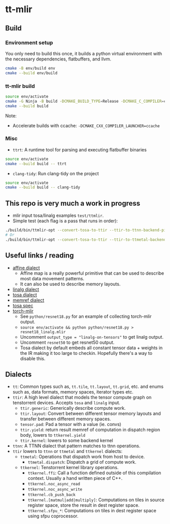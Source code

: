 # tt-mlir

## Build

### Environment setup

You only need to build this once, it builds a python virtual environment with the necessary dependencies, flatbuffers, and llvm.

```bash
cmake -B env/build env
cmake --build env/build
```

### tt-mlir build

```bash
source env/activate
cmake -G Ninja -B build -DCMAKE_BUILD_TYPE=Release -DCMAKE_C_COMPILER=clang -DCMAKE_CXX_COMPILER=clang++
cmake --build build
```

Note:
- Accelerate builds with ccache: `-DCMAKE_CXX_COMPILER_LAUNCHER=ccache`

### Misc

- `ttrt`: A runtime tool for parsing and executing flatbuffer binaries
```bash
source env/activate
cmake --build build -- ttrt
```
- `clang-tidy`: Run clang-tidy on the project
```bash
source env/activate
cmake --build build -- clang-tidy
```

## This repo is very much a work in progress

- mlir input tosa/linalg examples `test/ttmlir`.
- Simple test (each flag is a pass that runs in order):
```bash
./build/bin/ttmlir-opt --convert-tosa-to-ttir --ttir-to-ttnn-backend-pipeline test/ttmlir/simple_eltwise_tosa.mlir
# Or
./build/bin/ttmlir-opt --convert-tosa-to-ttir --ttir-to-ttmetal-backend-pipeline test/ttmlir/simple_eltwise_tosa.mlir
```

## Useful links / reading

- [affine dialect](https://mlir.llvm.org/docs/Dialects/Affine/)
  - Affine map is a really powerful primitive that can be used to describe most data movement patterns.
  - It can also be used to describe memory layouts.
- [linalg dialect](https://mlir.llvm.org/docs/Dialects/Linalg/)
- [tosa dialect](https://mlir.llvm.org/docs/Dialects/TOSA/)
- [memref dialect](https://mlir.llvm.org/docs/Dialects/MemRef/)
- [tosa spec](https://www.mlplatform.org/tosa/tosa_spec.html)
- [torch-mlir](https://github.com/llvm/torch-mlir)
  - See `python/resnet18.py` for an example of collecting torch-mlir output.
  - `source env/activate && python python/resnet18.py > resnet18_linalg.mlir`
  - Uncomment `output_type = "linalg-on-tensors"` to get linalg output.
  - Uncomment `resnet50` to get resnet50 output.
  - Tosa dialect by default embeds all constant tensor data + weights in the IR making it too large to checkin. Hopefully there's a way to disable this.

## Dialects

- `tt`: Common types such as, `tt.tile`, `tt.layout`, `tt.grid`, etc. and enums such as, data formats, memory spaces, iterator types etc.
- `ttir`: A high level dialect that models the tensor compute graph on tenstorrent devices. Accepts `tosa` and `linalg` input.
  - `ttir.generic`: Generically describe compute work.
  - `ttir.layout`: Convert between different tensor memory layouts and transfer between different memory spaces.
  - `tensor.pad`: Pad a tensor with a value (ie. convs)
  - `ttir.yield`: return result memref of computation in dispatch region body, lowers to `ttkernel.yield`
  - `ttir.kernel`: lowers to some backend kernel
- `ttnn`: A TTNN dialect that pattern matches to ttnn operations.
- `ttir` lowers to `ttnn` or `ttmetal` and `ttkernel` dialects:
  - `ttmetal`: Operations that dispatch work from host to device.
    - `ttmetal.dispatch`: Dispatch a grid of compute work.
  - `ttkernel`: Tenstorrent kernel library operations.
    - `ttkernel.ffi`: Call a function defined outside of this compilation context.  Usually a hand written piece of C++.
    - `ttkernel.noc_async_read`
    - `ttkernel.noc_async_write`
    - `ttkernel.cb_push_back`
    - `ttkernel.[matmul|add|multiply]`: Computations on tiles in source register space, store the result in dest register space.
    - `ttkernel.sfpu_*`: Computations on tiles in dest register space using sfpu coprocessor.
